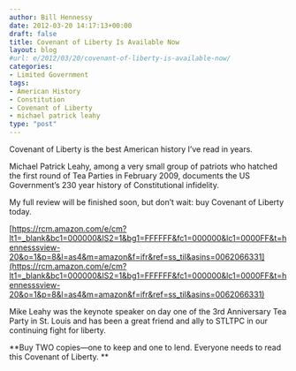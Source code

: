```yaml
---
author: Bill Hennessy
date: 2012-03-20 14:17:13+00:00
draft: false
title: Covenant of Liberty Is Available Now
layout: blog
#url: e/2012/03/20/covenant-of-liberty-is-available-now/
categories:
- Limited Government
tags:
- American History
- Constitution
- Covenant of Liberty
- michael patrick leahy
type: "post"
---
```


Covenant of Liberty is the best American history I’ve read in years. 

 

Michael Patrick Leahy, among a very small group of patriots who hatched the first round of Tea Parties in February 2009, documents the US Government’s 230 year history of Constitutional infidelity. 

 

My full review will be finished soon, but don’t wait: buy Covenant of Liberty today. 

[https://rcm.amazon.com/e/cm?lt1=_blank&bc1=000000&IS2=1&bg1=FFFFFF&fc1=000000&lc1=0000FF&t=hennesssview-20&o=1&p=8&l=as4&m=amazon&f=ifr&ref=ss_til&asins=0062066331](https://rcm.amazon.com/e/cm?lt1=_blank&bc1=000000&IS2=1&bg1=FFFFFF&fc1=000000&lc1=0000FF&t=hennesssview-20&o=1&p=8&l=as4&m=amazon&f=ifr&ref=ss_til&asins=0062066331)  

Mike Leahy was the keynote speaker on day one of the 3rd Anniversary Tea Party in St. Louis and has been a great friend and ally to STLTPC in our continuing fight for liberty. 

 

**Buy TWO copies—one to keep and one to lend. Everyone needs to read this Covenant of Liberty. **
